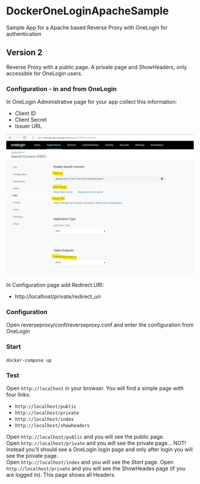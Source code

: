 # DockerOneLoginApacheSample
Sample App for a Apache based Reverse Proxy with OneLogin for authentication

## Version 2
Reverse Proxy with a public page. A private page and ShowHeaders, only accessible for OneLogin users.

### Configuration - in and from OneLogin
In OneLogin Administrative page for your app collect this information:
* Client ID
* Client Secret
* Issuer URL

![OneLoginConfig](../images/OneLoginConfig.png)

In Configuration page add Redirect URI:
* http://localhost/private/redirect_uri

### Configuration
Open reverseproxy/conf/reverseproxy.conf and enter the configuration from OneLogin

### Start
``docker-compose up``

### Test
Open ``http://localhost`` in your browser.
You will find a simple page with four links:
*  ``http://localhost/public``
*  ``http://localhost/private``
*  ``http://localhost/index``
*  ``http://localhost/showheaders``

Open ``http://localhost/public`` and you will see the public page.<br>
Open ``http://localhost/private`` and you will see the private page... NOT! Instead you'll should see a OneLogin login page and only after login you will see the private page.<br>
Open ``http://localhost/index`` and you will see the <i>Start</i> page.
Open ``http://localhost/private`` and you will see the ShowHeades page (if you are logged in). This page shows all Headers.<br>
